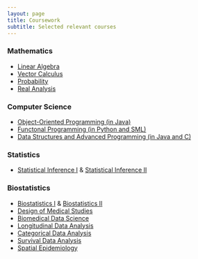 ```yaml
---
layout: page
title: Coursework
subtitle: Selected relevant courses
---
```


### Mathematics

- [Linear Algebra](https://catalog.pomona.edu/preview_course_nopop.php?catoid=40&coid=143199)
- [Vector Calculus](https://catalog.pomona.edu/preview_course_nopop.php?catoid=40&coid=143204)
- [Probability](https://math.washington.edu/courses/2019/summer/math/394/c)
- [Real Analysis](https://math.berkeley.edu/courses/summer-2022-math-104-003-lec)

### Computer Science

- [Object-Oriented Programming (in Java)](https://catalog.pomona.edu/preview_course_nopop.php?catoid=40&coid=142560)
- [Functonal Programming (in Python and SML)](https://catalog.claremontmckenna.edu/preview_course_nopop.php?catoid=29&coid=35983)
- [Data Structures and Advanced Programming (in Java and C)](https://catalog.pomona.edu/preview_course_nopop.php?catoid=40&coid=142563)

### Statistics

- [Statistical Inference I](https://www.biostat.washington.edu/academics/courses/biost/522) & [Statistical Inference II](https://www.biostat.washington.edu/academics/courses/biost/523)

### Biostatistics

- [Biostatistics I](https://www.biostat.washington.edu/academics/courses/biost/514) & [Biostatistics II](https://www.biostat.washington.edu/academics/courses/biost/515)
- [Design of Medical Studies](https://www.biostat.washington.edu/academics/courses/biost/524)
- [Biomedical Data Science](https://www.biostat.washington.edu/academics/courses/biost/544)
- [Longitudinal Data Analysis](https://www.biostat.washington.edu/academics/courses/biost/540)
- [Categorical Data Analysis](https://www.biostat.washington.edu/academics/courses/biost/536)
- [Survival Data Analysis](https://www.biostat.washington.edu/academics/courses/biost/537)
- [Spatial Epidemiology](https://www.biostat.washington.edu/academics/courses/biost/555)
